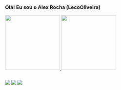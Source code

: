 ### Olá! Eu sou o Alex Rocha (LecoOliveira) 

<div>
  <a href="https://github.com/LecoOliveira">
  <img height="180em" src="https://github-readme-stats.vercel.app/api?username=LecoOliveira&show_icons=true&theme=dracula&include_all_commits=true&count_private=true"/>
  <img height="180em" src="https://github-readme-stats.vercel.app/api/top-langs/?username=LecoOliveira&layout=compact&langs_count=7&theme=dracula"/>
</div>
  
##
 
<div>
  <a href="#" target="_blank"><img src="https://img.shields.io/badge/YouTube-FF0000?style=for-the-badge&logo=youtube&logoColor=white" target="_blank"></a>
  <a href="https://www.instagram.com/lecooliveira_/" target="_blank"><img src="https://img.shields.io/badge/-Instagram-%23E4405F?style=for-the-badge&logo=instagram&logoColor=white" target="_blank"></a>
  <a href="https://www.linkedin.com/in/alex-rocha-23119411b/" target="_blank"><img src="https://img.shields.io/badge/-LinkedIn-%230077B5?style=for-the-badge&logo=linkedin&logoColor=white" target="_blank"></a> 
</div>
